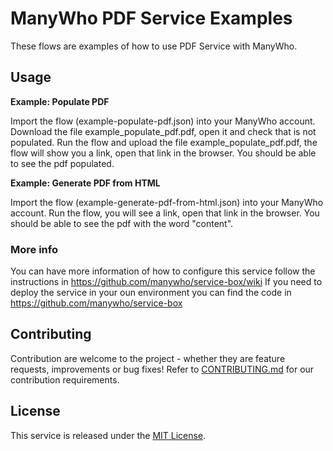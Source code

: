 ManyWho PDF Service Examples
============================

These flows are examples of how to use PDF Service with ManyWho.

## Usage

**Example: Populate PDF**

Import the flow (example-populate-pdf.json) into your ManyWho account.
Download the file example_populate_pdf.pdf, open it and check that is not populated.
Run the flow and upload the file example_populate_pdf.pdf, the flow will show you a link, open that link in the browser.
You should be able to see the pdf populated.

**Example: Generate PDF from HTML**

Import the flow (example-generate-pdf-from-html.json) into your ManyWho account.
Run the flow, you will see a link, open that link in the browser.
You should be able to see the pdf with the word "content".

### More info

You can have more information of how to configure this service follow the instructions in https://github.com/manywho/service-box/wiki
If you need to deploy the service in your oun environment you can find the code in https://github.com/manywho/service-box

## Contributing

Contribution are welcome to the project - whether they are feature requests, improvements or bug fixes! Refer to 
[CONTRIBUTING.md](CONTRIBUTING.md) for our contribution requirements.

## License

This service is released under the [MIT License](http://opensource.org/licenses/mit-license.php).
